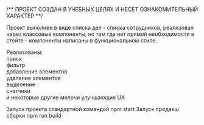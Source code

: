 /** ПРОЕКТ СОЗДАН В УЧЕБНЫХ ЦЕЛЯХ И НЕСЕТ ОЗНАКОМИТЕЛЬНЫЙ ХАРАКТЕР **/

Проект выполнен в виде списка дел - списка сотрудников, реализован через классовые компоненты, но там где нет прямой необходимости в стейте - компоненты написаны в функциональном стиле.

Реализованы:\
    поиск\
    фильтр\
    добавление элементов\
    удаление элементов\
    выделение\
    счетчики\
    и некоторые другие мелочи улучшающие UX

Запуск проекта стандартной командой npm start
Запуск продакш сборки npm run build 
    